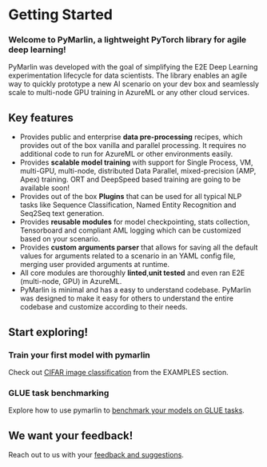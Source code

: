 # Getting Started

### Welcome to PyMarlin, a lightweight PyTorch library for agile deep learning!
PyMarlin was developed with the goal of simplifying the E2E Deep Learning experimentation lifecycle for data scientists. The library enables an agile way to quickly prototype a new AI scenario on your dev box and seamlessly scale to multi-node GPU training in AzureML or any other cloud services.

## Key features
- Provides public and enterprise **data pre-processing** recipes, which provides out of the box vanilla and parallel processing. It requires no additional code to run for AzureML or other environments easily.
- Provides **scalable model training** with support for Single Process, VM, multi-GPU, multi-node, distributed Data Parallel, mixed-precision (AMP, Apex) training. ORT and DeepSpeed based training are going to be available soon!
- Provides out of the box **Plugins** that can be used for all typical NLP tasks like Sequence Classification, Named Entity Recognition and Seq2Seq text generation.
- Provides **reusable modules** for model checkpointing, stats collection, Tensorboard and compliant AML logging which can be customized based on your scenario.
- Provides **custom arguments parser** that allows for saving all the default values for arguments related to a scenario in an YAML config file, merging user provided arguments at runtime.
- All core modules are thoroughly **linted**,**unit tested** and even ran E2E (multi-node, GPU) in AzureML.
- PyMarlin is minimal and has a easy to understand codebase. PyMarlin was designed to make it easy for others to understand the entire codebase and customize according to their needs.

## Start exploring!

### Train your first model with pymarlin

Check out [CIFAR image classification](examples/cifar.md) from the EXAMPLES section.

### GLUE task benchmarking

Explore how to use pymarlin to [benchmark your models on GLUE tasks](examples/glue-tasks.md).

## We want your feedback!

Reach out to us with your [feedback and suggestions](credits.md).